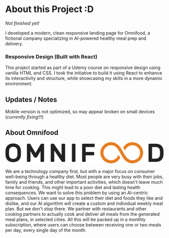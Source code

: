 # About this Project :D
*Not finished yet!*

I developed a modern, clean responsive landing page for Omnifood, a fictional company specializing in AI-powered healthy meal prep and delivery.

### Responsive Design (Built with React)

This project started as part of a Udemy course on responsive design using vanilla HTML and CSS. I took the initiative to build it using React to enhance its interactivity and structure, while showcasing my skills in a more dynamic environment.

## Updates / Notes
Mobile version is not optimized, so may appear broken on small devices (*currently fixing!!!*)

## About Omnifood

![Omnifood logo](/src/assets/img/omnifood-logo.png)

We are a technology company first, but with a major focus on consumer well-being through a healthy diet. Most people are very busy with their jobs, family and friends, and other important activities, which doesn't leave much time for cooking. This might lead to a poor diet and lasting health consequences. We want to solve this problem by using an AI-centric approach. Users can use our app to select their diet and foods they like and dislike, and our AI algorithm will create a custom and individual weekly meal plan. But we don't stop there. We partner with restaurants and other cooking partners to actually cook and deliver all meals from the generated meal plans, in selected cities. All this will be packed up in a monthly subscription, where users can choose between receiving one or two meals per day, every single day of the month.